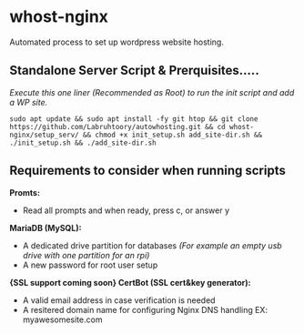 # whost-nginx

 Automated process to set up wordpress website hosting.
 
 
 
 
## Standalone Server Script & Prerquisites.....
 
 *Execute this one liner (Recommended as Root) to run the init script and add a WP site.*
                        
    sudo apt update && sudo apt install -fy git htop && git clone https://github.com/Labruhtoory/autowhosting.git && cd whost-nginx/setup_serv/ && chmod +x init_setup.sh add_site-dir.sh && ./init_setup.sh && ./add_site-dir.sh




## Requirements to consider when running scripts

**Promts:**
   - Read all prompts and when ready, press c, or answer y

**MariaDB (MySQL):**
   - A dedicated drive partition for databases *(For example an empty usb drive with one partition for an rpi)*
   - A new password for root user setup

**{SSL support coming soon} CertBot (SSL cert&key generator):**
   - A valid email address in case verification is needed
   - A resitered domain name for configuring Nginx DNS handling EX: myawesomesite.com
